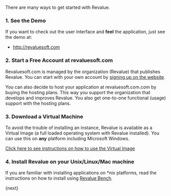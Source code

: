 There are many ways to get started with Revalue.

### 1\. See the Demo

If you want to check out the user interface and **feel** the application, just
see the demo at:

  * <http://revaluesoft.com>

### 2\. Start a Free Account at revaluesoft.com


Revaluesoft.com is managed by the organization (Revalue) that publishes Revalue.
You can start with your own account by [signing up on the
website](http://revaluesoft.com>).

You can also decide to host your application at revaluesoft.com.com by buying the
hosting plans. This way you support the organization that develops and
improves Revalue. You also get one-to-one functional (usage) support with the
hosting plans.

### 3\. Download a Virtual Machine

To avoid the trouble of installing an instance, Revalue is available as a
Virtual Image (a full loaded operating system with Revalue installed). You can
use this on **any** platform including Microsoft Windows.

[Click here to see instructions on how to use the Virtual
Image](http://revaluesoft.com>)

### 4\. Install Revalue on your Unix/Linux/Mac machine

If you are familiar with installing applications on *nix platforms, read the instructions on how to install using [Revalue Bench](https://github.com/elba7r/platform).

{next}
